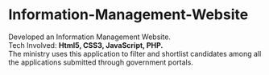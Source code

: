 # Information-Management-Website


Developed an Information Management Website. <br>
Tech Involved: **Html5, CSS3, JavaScript, PHP.** <br>
The ministry uses this application to filter and shortlist candidates among all the applications submitted
through government portals.
